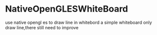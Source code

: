 # NativeOpenGLESWhiteBoard
use native opengl es to draw line in whitebord 
a simple whiteboard only draw line,there still need to improve
